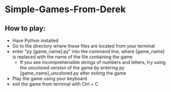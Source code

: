 # Simple-Games-From-Derek

## How to play:
- Have Python installed
- Go to the directory where these files are located from your terminal
- enter "py [game_name].py" into the command line, where [game_name] is replaced with the name of the file containing the game
  - If you see incomprehensible strings of numbers and letters, try using the uncolored version of the game by entering py [game_name]_uncolored.py after exiting the game
- Play the game using your keyboard
- exit the game from terminal with Ctrl + C